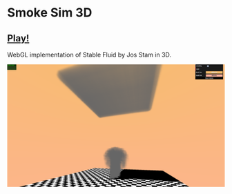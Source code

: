 # Smoke Sim 3D

## [Play!](https://takkasila.github.io/SmokeSim3D/)

WebGL implementation of Stable Fluid by Jos Stam in 3D.

![](https://raw.githubusercontent.com/takkasila/SmokeSim3D/master/webgl3D_1.png)
